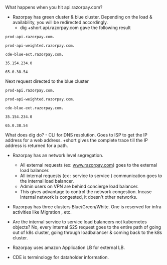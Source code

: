 What happens when you hit api.razorpay.com? 
- Razorpay has green cluster & blue cluster. Depending on the load & availability, you will be redirected accordingly.
	- dig +short api.razorpay.com gave the following result
```
prod-api.razorpay.com.

prod-api-weighted.razorpay.com.

cde-blue-ext.razorpay.com.

35.154.234.0

65.0.38.54
```
Next request directed to the blue cluster
```
prod-api.razorpay.com.

prod-api-weighted.razorpay.com.

cde-blue-ext.razorpay.com.

35.154.234.0

65.0.38.54
```

What does dig do? - CLI for DNS resolution. Goes to ISP to get the IP address for a web address. 
+short gives the complete trace till the IP address is returned for a path. 

- Razorpay has an network level segregation. 
	- All external requests (ex: www.razorpay.com) goes to the external load balancer.
	- All internal requests (ex : service to service ) communication goes to the internal load balancer. 
	- Admin users on VPN are behind concierge load balancer.
	- This gives advantage to control the network congestion. Incase Internal network is congested, it doesn't other networks.

- Razorpay has three clusters Blue/Green/White. One is reserved for infra activities like Migration , etc. 
- Are the internal service to service load balancers not kubernetes objects? No, every internal S2S request goes to the entire path of going out of k8s cluster, going through loadbalancer & coming back to the k8s cluster.
- Razorpay uses amazon Application LB for external LB. 
- CDE is terminology for dataholder information. 
